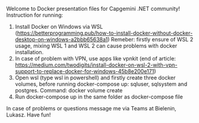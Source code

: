 Welcome to Docker presentation files for Capgemini .NET community!
Instruction for running:
1. Install Docker on Windows via WSL (https://betterprogramming.pub/how-to-install-docker-without-docker-desktop-on-windows-a2bbb65638a1)
   Remeber: firstly ensure of WSL 2 usage, mixing WSL 1 and WSL 2 can cause problems with docker installation.
2. In case of problem with VPN, use apps like vpnkit (end of article: https://medium.com/twodigits/install-docker-on-wsl-2-with-vpn-support-to-replace-docker-for-windows-45b8e200e171)
3. Open wsl (type wsl in powershell) and firstly create three docker volumes, before running docker-compose up: sqluser, sqlsystem and postgres. Command: docker volume create <volume name>
4. Run docker-compose up in the same folder as docker-compose file

In case of problems or questions message me via Teams at Bielenin, Lukasz.
Have fun!